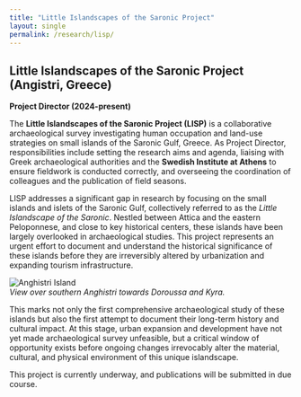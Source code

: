 ```yaml
---
title: "Little Islandscapes of the Saronic Project"
layout: single
permalink: /research/lisp/
---
```


## Little Islandscapes of the Saronic Project (Angistri, Greece)  
**Project Director (2024-present)**  

The **Little Islandscapes of the Saronic Project (LISP)** is a collaborative archaeological survey investigating human occupation and land-use strategies on small islands of the Saronic Gulf, Greece. As Project Director, responsibilities include setting the research aims and agenda, liaising with Greek archaeological authorities and the **Swedish Institute at Athens** to ensure fieldwork is conducted correctly, and overseeing the coordination of colleagues and the publication of field seasons.

LISP addresses a significant gap in research by focusing on the small islands and islets of the Saronic Gulf, collectively referred to as the *Little Islandscape of the Saronic*. Nestled between Attica and the eastern Peloponnese, and close to key historical centers, these islands have been largely overlooked in archaeological studies. This project represents an urgent effort to document and understand the historical significance of these islands before they are irreversibly altered by urbanization and expanding tourism infrastructure.

![Anghistri Island](/assets/anghistri.jpg)  
*View over southern Anghistri towards Doroussa and Kyra.*


This marks not only the first comprehensive archaeological study of these islands but also the first attempt to document their long-term history and cultural impact. At this stage, urban expansion and development have not yet made archaeological survey unfeasible, but a critical window of opportunity exists before ongoing changes irrevocably alter the material, cultural, and physical environment of this unique islandscape.

This project is currently underway, and publications will be submitted in due course.
